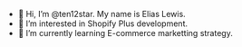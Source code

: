 - 👋 Hi, I’m @ten12star. My name is Elias Lewis.
- 👀 I’m interested in Shopify Plus development.
- 🌱 I’m currently learning E-commerce marketting strategy.

<!---
ten12star/ten12star is a ✨ special ✨ repository because its `README.md` (this file) appears on your GitHub profile.
You can click the Preview link to take a look at your changes.
--->
